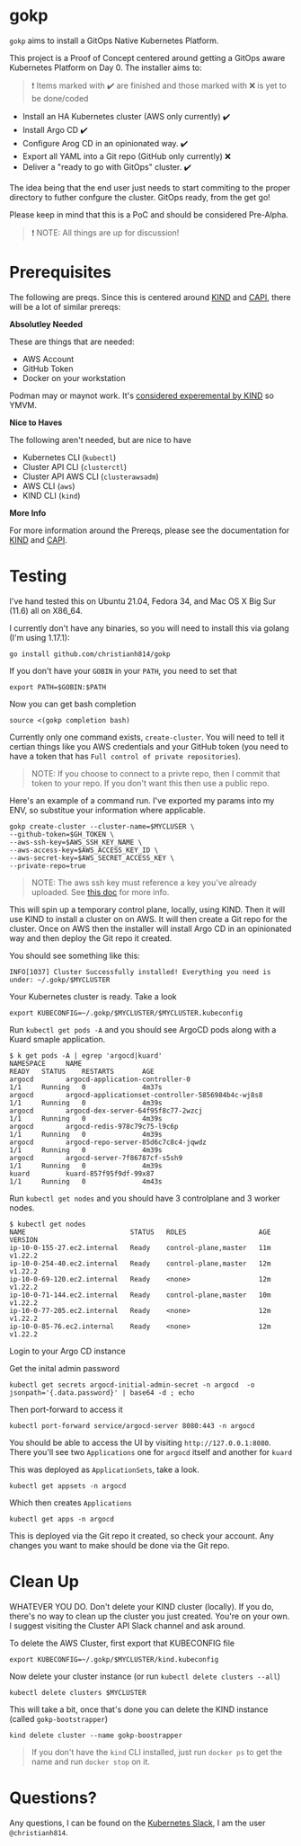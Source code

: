 # gokp
`gokp` aims to install a GitOps Native Kubernetes Platform.

This project is a Proof of Concept centered around getting a GitOps
aware Kubernetes Platform on Day 0. The installer aims to:

>:heavy_exclamation_mark: Items marked with :heavy_check_mark: are finished and those marked with :x: is yet to be done/coded

* Install an HA Kubernetes cluster (AWS only currently) :heavy_check_mark:
* Install Argo CD :heavy_check_mark:
* Configure Arog CD in an opinionated way. :heavy_check_mark:
* Export all YAML into a Git repo (GitHub only currently) :x:
* Deliver a "ready to go with GitOps" cluster. :heavy_check_mark:

The idea being that the end user just needs to start commiting to the
proper directory to futher confgure the cluster. GitOps ready, from the
get go!

Please keep in mind that this is a PoC and should be considered Pre-Alpha.

> :heavy_exclamation_mark: NOTE: All things are up for discussion!

# Prerequisites

The following are preqs. Since this is centered around [KIND](https://kind.sigs.k8s.io/) and [CAPI](https://cluster-api.sigs.k8s.io/), there will be a lot of similar prereqs:

__Absolutley Needed__

These are things that are needed:

* AWS Account
* GitHub Token
* Docker on your workstation

Podman may or maynot work. It's [considered experemental by KIND](https://kind.sigs.k8s.io/docs/user/rootless/#creating-a-kind-cluster-with-rootless-podman) so YMVM.


__Nice to Haves__

The following aren't needed, but are nice to have

* Kubernetes CLI (`kubectl`)
* Cluster API CLI (`clusterctl`)
* Cluster API AWS CLI (`clusterawsadm`)
* AWS CLI (`aws`)
* KIND CLI (`kind`)

__More Info__

For more information around the Prereqs, please see the documentation for [KIND](https://kind.sigs.k8s.io/) and [CAPI](https://cluster-api.sigs.k8s.io/).

# Testing

I've hand tested this on Ubuntu 21.04, Fedora 34, and Mac OS X Big Sur (11.6) all on X86_64.

I currently don't have any binaries, so you will need to install this via golang (I'm using 1.17.1):

```shell
go install github.com/christianh814/gokp
```

If you don't have your `GOBIN` in your `PATH`, you need to set that

```shell
export PATH=$GOBIN:$PATH
```

Now you can get bash completion

```shell
source <(gokp completion bash)
```

Currently only one command exists, `create-cluster`. You will need to
tell it certian things like you AWS credentials and your GitHub token (you
need to have a token that has `Full control of private repositories`).

> NOTE: If you choose to connect to a privte repo, then I commit that
> token to your repo. If you don't want this then use a public repo.

Here's an example of a command run. I've exported my params into my ENV, so substitue your information where applicable.

```shell
gokp create-cluster --cluster-name=$MYCLUSER \
--github-token=$GH_TOKEN \
--aws-ssh-key=$AWS_SSH_KEY_NAME \
--aws-access-key=$AWS_ACCESS_KEY_ID \
--aws-secret-key=$AWS_SECRET_ACCESS_KEY \
--private-repo=true
```

> NOTE: The aws ssh key must reference a key you've already uploaded. See [this doc](https://awscli.amazonaws.com/v2/documentation/api/latest/reference/ec2/import-key-pair.html) for more info.

This will spin up a temporary control plane, locally, using KIND. Then it will use KIND to install a cluster on on AWS. It will then create a Git repo for the cluster. Once on AWS then the installer will install Argo CD in an opinionated way and then deploy the Git repo it created.

You should see something like this:

```shell
INFO[1037] Cluster Successfully installed! Everything you need is under: ~/.gokp/$MYCLUSTER
```

Your Kubernetes cluster is ready. Take a look 

```shell
export KUBECONFIG=~/.gokp/$MYCLUSTER/$MYCLUSTER.kubeconfig
```

Run `kubectl get pods -A` and you should see ArgoCD pods along with a Kuard smaple application.

```
$ k get pods -A | egrep 'argocd|kuard'
NAMESPACE     NAME                                                  READY   STATUS    RESTARTS       AGE
argocd        argocd-application-controller-0                       1/1     Running   0              4m37s
argocd        argocd-applicationset-controller-5856984b4c-wj8s8     1/1     Running   0              4m39s
argocd        argocd-dex-server-64f95f8c77-2wzcj                    1/1     Running   0              4m39s
argocd        argocd-redis-978c79c75-l9c6p                          1/1     Running   0              4m39s
argocd        argocd-repo-server-85d6c7c8c4-jqwdz                   1/1     Running   0              4m39s
argocd        argocd-server-7f86787cf-s5sh9                         1/1     Running   0              4m39s
kuard         kuard-857f95f9df-99x87                                1/1     Running   0              4m43s
```

Run `kubectl get nodes` and you should have 3 controlplane and 3 worker nodes.

```
$ kubectl get nodes
NAME                          STATUS   ROLES                  AGE   VERSION
ip-10-0-155-27.ec2.internal   Ready    control-plane,master   11m   v1.22.2
ip-10-0-254-40.ec2.internal   Ready    control-plane,master   12m   v1.22.2
ip-10-0-69-120.ec2.internal   Ready    <none>                 12m   v1.22.2
ip-10-0-71-144.ec2.internal   Ready    control-plane,master   10m   v1.22.2
ip-10-0-77-205.ec2.internal   Ready    <none>                 12m   v1.22.2
ip-10-0-85-76.ec2.internal    Ready    <none>                 12m   v1.22.2
```

Login to your Argo CD instance

Get the inital admin password

```shell
kubectl get secrets argocd-initial-admin-secret -n argocd  -o jsonpath='{.data.password}' | base64 -d ; echo
```

Then port-forward to access it

```shell
kubectl port-forward service/argocd-server 8080:443 -n argocd
```

You should be able to access the UI by visiting `http://127.0.0.1:8080`. There you'll see two `Applications` one for `argocd` itself and another for `kuard`

This was deployed as `ApplicationSets`, take a look.

```shell
kubectl get appsets -n argocd
```

Which then creates `Applications`

```shell
kubectl get apps -n argocd
```

This is deployed via the Git repo it created, so check your account. Any changes you want to make should be done via the Git repo.

# Clean Up

WHATEVER YOU DO. Don't delete your KIND cluster (locally). If you do, there's no way to clean up the cluster you just created. You're on your own. I suggest visiting the Cluster API Slack channel and ask around.

To delete the AWS Cluster, first export that KUBECONFIG file

```shell
export KUBECONFIG=~/.gokp/$MYCLUSTER/kind.kubeconfig
```

Now delete your cluster instance (or run `kubectl delete clusters --all`)

```shell
kubectl delete clusters $MYCLUSTER
```

This will take a bit, once that's done you can delete the KIND instance (called `gokp-bootstrapper`)

```shell
kind delete cluster --name gokp-boostrapper
```

> If you don't have the `kind` CLI installed, just run `docker ps` to get the name and run `docker stop` on it.

# Questions?

Any questions, I can be found on the [Kubernetes Slack](https://slack.k8s.io/), I am the user `@christianh814`.
